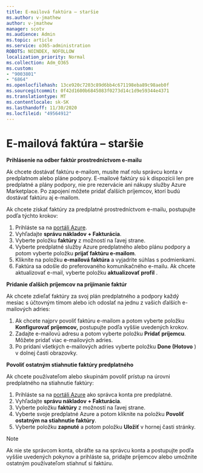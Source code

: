 ```yaml
---
title: E-mailová faktúra – staršie
ms.author: v-jmathew
author: v-jmathew
manager: scotv
ms.audience: Admin
ms.topic: article
ms.service: o365-administration
ROBOTS: NOINDEX, NOFOLLOW
localization_priority: Normal
ms.collection: Adm_O365
ms.custom:
- "9003801"
- "6864"
ms.openlocfilehash: 13ce920c7203c89d6bb4c671198eba89c98aeb0f
ms.sourcegitcommit: 0f42d1600b6845083f0273d14c1d9e59344e4371
ms.translationtype: MT
ms.contentlocale: sk-SK
ms.lasthandoff: 11/30/2020
ms.locfileid: "49564912"
---
```

# <a name="e-mail-invoice---legacy"></a>E-mailová faktúra – staršie

**Prihlásenie na odber faktúr prostredníctvom e-mailu**

Ak chcete dostávať faktúru e-mailom, musíte mať rolu správcu konta v predplatnom alebo pláne podpory. E-mailové faktúry sú k dispozícii len pre predplatné a plány podpory, nie pre rezervácie ani nákupy služby Azure Marketplace. Po zapojení môžete pridať ďalších príjemcov, ktorí budú dostávať faktúru aj e-mailom.

Ak chcete získať faktúry za predplatné prostredníctvom e-mailu, postupujte podľa týchto krokov:

1. Prihláste sa na [portáli Azure](https://portal.azure.com/).
2. Vyhľadajte **správu nákladov + Fakturácia**.
3. Vyberte položku **faktúry** z možností na ľavej strane.
4. Vyberte predplatné služby Azure predplatného alebo plánu podpory a potom vyberte položku **prijať faktúru e-mailom**.
5. Kliknite na položku **e-mailová faktúra** a vyjadrite súhlas s podmienkami.
6. Faktúra sa odošle do preferovaného komunikačného e-mailu. Ak chcete aktualizovať e-mail, vyberte položku **aktualizovať profil** .

**Pridanie ďalších príjemcov na prijímanie faktúr**

Ak chcete zdieľať faktúry za svoj plán predplatného a podpory každý mesiac s účtovným tímom alebo ich odoslať na jednu z vašich ďalších e-mailových adries:

1. Ak chcete najprv povoliť faktúru e-mailom a potom vyberte položku **Konfigurovať príjemcov,** postupujte podľa vyššie uvedených krokov.
2. Zadajte e-mailovú adresu a potom vyberte položku **Pridať príjemcu**. Môžete pridať viac e-mailových adries.
3. Po pridaní všetkých e-mailových adries vyberte položku **Done (Hotovo** ) v dolnej časti obrazovky.

**Povoliť ostatným stiahnutie faktúry predplatného**

Ak chcete používateľom alebo skupinám povoliť prístup na úrovni predplatného na stiahnutie faktúry:

1. Prihláste sa na [portáli Azure](https://portal.azure.com/) ako správca konta pre predplatné.
2. Vyhľadajte **správu nákladov + Fakturácia**.
3. Vyberte položku **faktúry** z možností na ľavej strane.
4. Vyberte svoje predplatné Azure a potom kliknite na položku **Povoliť ostatným na stiahnutie faktúry**.
5. Vyberte položku **zapnuté** a potom položku **Uložiť** v hornej časti stránky.

> [!NOTE]
Ak nie ste správcom konta, obráťte sa na správcu konta a postupujte podľa vyššie uvedených pokynov a prihláste sa, pridajte príjemcov alebo umožnite ostatným používateľom stiahnuť si faktúru.
